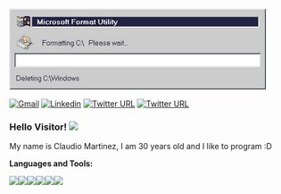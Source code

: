 ![Format](https://github.com/claudevdhrock/claudevdhrock/blob/master/img/unnamed.gif)


[![Gmail](https://img.shields.io/twitter/url?label=email&logo=gmail&style=social&url=http%3A%2F%2Fmailto%3Aclaude.vdh.rock%40gmail.com)](mailto:claude.vdh.rock@gmail.com)
[![Linkedin](https://img.shields.io/twitter/url?label=LinkedIn&logo=linkedin&style=social&url=https%3A%2F%2Fwww.linkedin.com%2Fin%2Fclaudio-martinez-4479941a6)](https://www.linkedin.com/in/claudio-martinez-4479941a6/)
[![Twitter URL](https://img.shields.io/twitter/url?label=Facebook&logo=Facebook&style=social&url=https%3A%2F%2Ffacebook.com%2FclaudiomartinezVDH)](https://facebook.com/claudiomartinezVDH)
[![Twitter URL](https://img.shields.io/twitter/url?label=Instagram&logo=Instagram&style=social&url=https%3A%2F%2Finstagram.com%2Fclasesdecanto_claudio)](https://instagram.com/clasesdecanto_claudio)

### Hello Visitor! <img src="https://raw.githubusercontent.com/iampavangandhi/iampavangandhi/master/gifs/Hi.gif" width="30px"></h2>

My name is Claudio Martinez, I am 30 years old and I like to program   :D

**Languages and Tools:** 
<p align="left">
  <img src="https://media3.giphy.com/media/kdFc8fubgS31b8DsVu/giphy.webp" width="50"><img src="https://media.giphy.com/media/SU2ic3wTfuC6JhD1lA/giphy.gif" width="50"><img src="https://media3.giphy.com/media/ln7z2eWriiQAllfVcn/200w.webp" width="50"><img src="https://i.giphy.com/media/LMt9638dO8dftAjtco/200.webp" width="50"><img src="https://i.giphy.com/media/eNAsjO55tPbgaor7ma/200w.webp" width="50"><img src="https://i.giphy.com/media/IdyAQJVN2kVPNUrojM/200.webp" width="50">
  
</p>
